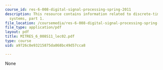 ```yaml
---
course_id: res-6-008-digital-signal-processing-spring-2011
description: This resource contains information related to discrete-time signals and
  systems, part 1.
file_location: /coursemedia/res-6-008-digital-signal-processing-spring-2011/a9726c8e93215875da868bc49d57cca8_MITRES_6_008S11_lec02.pdf
file_type: application/pdf
layout: pdf
title: MITRES_6_008S11_lec02.pdf
type: course
uid: a9726c8e93215875da868bc49d57cca8

---
```

None